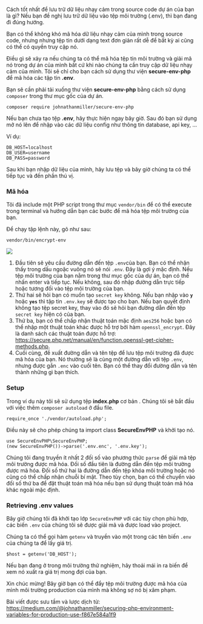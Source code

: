 Cách tốt nhất để lưu trữ dữ liệu nhạy cảm trong source code dự án của bạn là gì? Nếu bạn đề nghị lưu trữ dữ liệu vào tệp môi trường (.env), thì bạn đang đi đúng hướng. 

Bạn có thể không khó mã hóa dữ liệu nhạy cảm của mình trong source code, nhưng nhưng tệp tin dưới dạng text đơn giản rất dễ để bất kỳ ai cũng có  thể có quyền truy cập nó.

Điều gì sẽ xảy ra nếu chúng ta có thể mã hóa tệp tin môi trường và giải mã nó trong dự án của mình bất cứ khi nào chúng ta cần truy cập dữ liệu nhạy cảm của mình. Tôi sẽ chỉ cho bạn cách sử dụng thư viện **secure-env-php** để mã hóa các tập tin **.env**.


Bạn sẽ cần phải tải xuống thư viện **secure-env-php** bằng cách sử dụng `composer` trong thư mục gốc của dự án.

```
composer require johnathanmiller/secure-env-php
```

Nếu bạn chưa tạo  tệp **.env**, hãy thực hiện ngay bây giờ. Sau đó bạn sử dụng mở nó lên để nhập vào các dữ liệu config như thông tin database, api key, ...

Ví dụ:
```
DB_HOST=localhost
DB_USER=username
DB_PASS=password
```

Sau khi bạn nhập dữ liệu của mình, hãy lưu tệp và bây giờ chúng ta có thể tiếp tục và đến phần thú vị.

### Mã hóa

Tôi đã include một PHP script trong thư mục `vendor/bin` để có thể execute trong terminal và hướng dẫn bạn các bước để mã hóa tệp môi trường của bạn.

Để chạy tập lệnh này, gõ như sau: 
```
vendor/bin/encrypt-env
```

![](https://cdn-images-1.medium.com/max/800/1*PCjFohyf8AMoL_lHOaip4A.png)

1. Đầu tiên sẽ yêu cầu đường dẫn đến tệp `.env`của bạn. Bạn có thể nhận thấy trong dấu ngoặc vuông nó sẽ nói  `.env`. Đây là gợi ý mặc định. Nếu tệp môi trường của bạn nằm trong thư mục gốc của dự án, bạn có thể nhấn enter và tiếp tục. Nếu không, sau đó nhập đường dẫn trực tiếp hoặc tương đối vào tệp môi trường của bạn.
2. Thứ hai sẽ hỏi bạn có muốn tạo `secret key` không. Nếu bạn nhập vào **`y`** hoặc **`yes`** thì tập tin `.env.key` sẽ được tạo cho bạn. Nếu bạn quyết định không tạo tệp secret key, thay vào đó sẽ hỏi bạn đường dẫn đến tệp `secret key` hiện có của bạn.
3. Thứ ba, bạn có thể chấp nhận thuật toán mặc định `aes256` hoặc bạn có thể nhập một thuật toán khác được hỗ trợ bởi hàm `openssl_encrypt`. Đây là danh sách các thuật toán được hỗ trợ:  https://secure.php.net/manual/en/function.openssl-get-cipher-methods.php.
4. Cuối cùng, đề xuất đường dẫn và tên tệp để lưu tệp môi trường đã được mã hóa của bạn. Nó thường sẽ là cùng một đường dẫn với tệp `.env`, nhưng được gắn `.enc` vào cuối tên. Bạn có thể thay đổi đường dẫn và tên thành những gì bạn thích.

### Setup

Trong ví dụ này tôi sẽ sử dụng tệp **index.php** cơ bản . Chúng tôi sẽ bắt đầu với việc thêm `composer autoload` ở đầu file.

```
require_once './vendor/autoload.php';
```

Điều này sẽ cho phép chúng ta import class **SecureEnvPHP** và khởi tạo nó.

```
use SecureEnvPHP\SecureEnvPHP;
(new SecureEnvPHP())->parse('.env.enc', '.env.key');
```

Chúng tôi đang truyền ít nhất 2 đối số vào phương thức `parse` để giải mã tệp môi trường được mã hóa. Đối số đầu tiên là đường dẫn đến tệp môi trường được mã hóa. Đối số thứ hai là đường dẫn đến tệp khóa môi trường hoặc nó cũng có thể chấp nhận chuỗi bí mật. Theo tùy chọn, bạn có thể chuyển vào đối số thứ ba để đặt thuật toán mã hóa nếu bạn sử dụng thuật toán mã hóa khác ngoài mặc định.

### Retrieving .env values


Bây giờ chúng tôi đã khởi tạo lớp `SecureEnvPHP` với các tùy chọn phù hợp, các biến `.env` của chúng tôi sẽ được giải mã và được load vào project.

Chúng ta có thể gọi hàm `getenv` và truyền vào một trong các tên biến `.env` của chúng ta để lấy giá trị.
```
$host = getenv('DB_HOST');
```
Nếu bạn đang ở trong môi trường thử nghiệm, hãy thoải mái in ra biến để xem nó xuất ra giá trị mong đợi của bạn.

Xin chúc mừng! Bây giờ bạn có thể đẩy tệp môi trường được mã hóa của mình môi trường production của mình mà không sợ nó bị xâm phạm.

Bài viết được sưu tầm và lược dịch  từ: https://medium.com/@johnathanmiller/securing-php-environment-variables-for-production-use-f867e584a1f9
